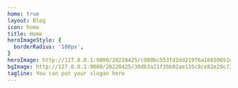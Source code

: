 ```yaml
---
home: true
layout: Blog
icon: home
title: Home
heroImageStyle: {
  borderRadius: '100px',
}
heroImage: http://127.0.0.1:9000/20220425/c980bc553fd2dd219f6a16650651d7b7.jpg
bgImage: http://127.0.0.1:9000/20220425/38db3a21f35b02ae135c8ce82e29c736.jpeg
tagline: You can put your slogan here
---
```




